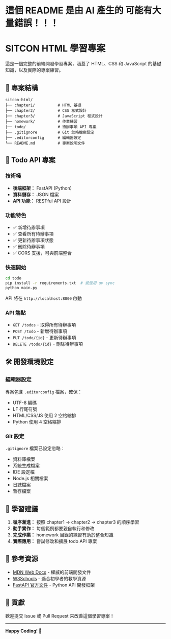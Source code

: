 
# 這個 README 是由 AI 產生的 可能有大量錯誤！！！

# SITCON HTML 學習專案

這是一個完整的前端開發學習專案，涵蓋了 HTML、CSS 和 JavaScript 的基礎知識，以及實際的專案練習。

## 📁 專案結構

```
sitcon-html/
├── chapter1/          # HTML 基礎
├── chapter2/          # CSS 樣式設計
├── chapter3/          # JavaScript 程式設計
├── homework/          # 作業練習
├── todo/              # 待辦事項 API 專案
├── .gitignore         # Git 忽略檔案設定
├── .editorconfig      # 編輯器設定
└── README.md          # 專案說明文件
```

## 🚀 Todo API 專案

### 技術棧
- **後端框架：** FastAPI (Python)
- **資料儲存：** JSON 檔案
- **API 功能：** RESTful API 設計

### 功能特色
- ✅ 新增待辦事項
- ✅ 查看所有待辦事項
- ✅ 更新待辦事項狀態
- ✅ 刪除待辦事項
- ✅ CORS 支援，可與前端整合

### 快速開始
```bash
cd todo
pip install -r requirements.txt  # 或使用 uv sync
python main.py
```

API 將在 `http://localhost:8000` 啟動

### API 端點
- `GET /todos` - 取得所有待辦事項
- `POST /todo` - 新增待辦事項
- `PUT /todo/{id}` - 更新待辦事項
- `DELETE /todo/{id}` - 刪除待辦事項

## 🛠️ 開發環境設定

### 編輯器設定
專案包含 `.editorconfig` 檔案，確保：
- UTF-8 編碼
- LF 行尾符號
- HTML/CSS/JS 使用 2 空格縮排
- Python 使用 4 空格縮排

### Git 設定
`.gitignore` 檔案已設定忽略：
- 資料庫檔案
- 系統生成檔案
- IDE 設定檔
- Node.js 相關檔案
- 日誌檔案
- 暫存檔案

## 🎯 學習建議

1. **循序漸進：** 按照 chapter1 → chapter2 → chapter3 的順序學習
2. **動手實作：** 每個範例都要親自執行和修改
3. **完成作業：** homework 目錄的練習有助於整合知識
4. **實際應用：** 嘗試修改和擴展 todo API 專案

## 📖 參考資源

- [MDN Web Docs](https://developer.mozilla.org/) - 權威的前端開發文件
- [W3Schools](https://www.w3schools.com/) - 適合初學者的教學資源
- [FastAPI 官方文件](https://fastapi.tiangolo.com/) - Python API 開發框架

## 🤝 貢獻

歡迎提交 Issue 或 Pull Request 來改善這個學習專案！

---

**Happy Coding! 🎉** 
